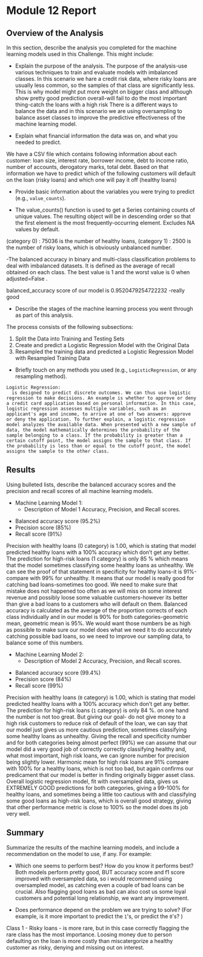 # Module 12 Report 

## Overview of the Analysis

In this section, describe the analysis you completed for the machine learning models used in this Challenge. This might include:

* Explain the purpose of the analysis.
 The purpose of the analysis-use various techniques to train and evaluate models with imbalanced classes. In this scenario we hare a credit risk data, where risky loans are usually less common, so the samples of that class are significantly less. This is why model might put more weight on bigger class and although show pretty good prediction overall-will fail to do the most important thing-catch the loans with a high risk
 There is a different ways to balance the data and in this scenario we are using oversampling to balance asset classes to improve the predictive effectiveness of the machine learning model. 

* Explain what financial information the data was on, and what you needed to predict.

We have a CSV file which contains following information about each customer: loan size,	interest rate,	borrower income,	debt to income ratio,	number of accounts, derogatory marks,	total debt.
Based on that information we have to predict which of the following customers will default on the loan (risky loans) and which one will pay it off (healthy loans) 

* Provide basic information about the variables you were trying to predict (e.g., `value_counts`).

- The value_counts() function is used to get a Series containing counts of unique values. The resulting object will be in descending order so that the first element is the most frequently-occurring element. Excludes NA values by default.

 (category 0) : 75036 is the number of healthy loans, (category 1) : 2500 is the number of risky loans, which is obviously unbalanced number. 
 
-The balanced accuracy in binary and multi-class classification problems to deal with imbalanced datasets.  It is defined as the average of recall obtained on each class. The best value is 1 and the worst value is 0 when adjusted=False .

balanced_accuracy score of our model is 0.9520479254722232 -really good 


* Describe the stages of the machine learning process you went through as part of this analysis.

The process consists of the following subsections:

  1. Split the Data into Training and Testing Sets
  2. Create and predict a Logistic Regression Model with the Original Data
  3. Resampled the training data and predicted a Logistic Regression Model with Resampled Training Data

* Briefly touch on any methods you used (e.g., `LogisticRegression`, or any resampling method).

```
Logistic Regression:
  is designed to predict discrete outcomes. We can thus use logistic regression to make decisions. An example is whether to approve or deny a credit card application based on personal information. In this case, logistic regression assesses multiple variables, such as an applicant's age and income, to arrive at one of two answers: approve or deny the application. To further explain, a logistic regression model analyzes the available data. When presented with a new sample of data, the model mathematically determines the probability of the sample belonging to a class. If the probability is greater than a certain cutoff point, the model assigns the sample to that class. If the probability is less than or equal to the cutoff point, the model assigns the sample to the other class.

```

## Results

Using bulleted lists, describe the balanced accuracy scores and the precision and recall scores of all machine learning models.

* Machine Learning Model 1:
  * Description of Model 1 Accuracy, Precision, and Recall scores.

 - Balanced accuracy score (95.2%)
 - Precision score (85%)
 - Recall score (91%)

 Precision with healthy loans (0 category) is 1.00, which is stating that model predicted healthy loans with a 100% accuracy which don’t get any better. The prediction for high-risk loans (1 category) is only 85 % which means that the model sometimes classifying some healthy loans as unhealthy. We can see the proof of that statement in specificity for healthy loans-it is 91%-compare with 99% for unhealthy. It means that our model is really good for catching bad loans-sometimes too good. We need to make sure that mistake does not happened too often as we will miss on some interest revenue and possibly loose some valuable customers-however its better than give a bad loans to a customers who will default on them. Balanced accuracy is calculated as the average of the proportion corrects of each class individually and in our model is 90% for both categories-geometric mean, geometric mean is 95%. We would want those numbers be as high as possible to make sure our model does what we need it to do accurately catching possible bad loans, so we need to improve our sampling data, to balance some of this numbers.


* Machine Learning Model 2:
  * Description of Model 2 Accuracy, Precision, and Recall scores.
  
 - Balanced accuracy score (99.4%)
 - Precision score (84%)
 - Recall score (99%)
 
Precision with healthy loans (`0` category) is 1.00, which is stating that model predicted healthy loans with a 100% accuracy which don’t get any better.  The prediction for high-risk loans (`1` category)  is only 84 %. on one hand the number is not too great. But giving our goal- do not give money to a high risk customers to reduce risk of default of the loan, we can say that our model just gives us more cautious prediction, sometimes classifying some healthy loans as unhealthy. 
Giving the recall and specificity number and for both categories being almost perfect (99%) we can assume that our model did a very good job of correctly correctly classifying healthy and, what most important, high risk loans, we can ignore number for precision being slightly lower.
Harmonic mean for high risk loans are 91% compare with 100% for a healthy loans, which is not too bad, but again confirms our predicament that our model is better in finding originally bigger asset class. 
Overall logistic regression model, fit with oversampled data, gives us EXTREMELY GOOD predictions for both categories, giving a 99-100% for healthy loans, and sometimes being a little too cautious with and classifying some good loans as high-risk loans, which is overall good strategy, giving that other performance metric is close to 100% so the model does its job very well.


## Summary

Summarize the results of the machine learning models, and include a recommendation on the model to use, if any. For example:
* Which one seems to perform best? How do you know it performs best?
Both models perform pretty good, BUT accuracy score and f1 score improved with oversampled data, so i would recommend using oversampled model, as catching even a couple of bad loans can be crucial. Also flagging good loans as bad can also cost us some loyal customers and potential long relationship, we want any improvement.  

* Does performance depend on the problem we are trying to solve? (For example, is it more important to predict the `1`'s, or predict the `0`'s? )

Class 1 - Risky loans - is more rare, but in this case correctly flagging the rare class has the most importance.  Loosing money due to person defaulting on the loan is more costly than  miscatergorize a healthy customer as risky, denying and missing out on interest.

